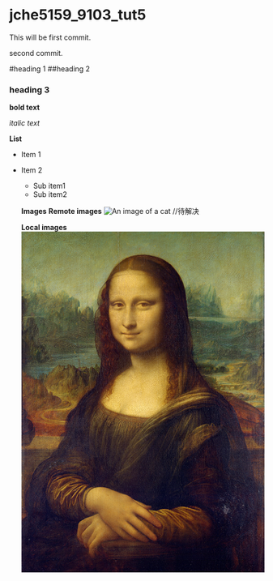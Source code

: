 # jche5159_9103_tut5

This will be first commit.

second commit.

#heading 1
##heading 2
### heading 3

**bold text**

*italic text*

**List**

- Item 1
- Item 2
  - Sub item1
  - Sub item2

  **Images**
  **Remote images**
  ![An image of a cat](http://placekitten.com/200/300) //待解决

  **Local images**
  ![The Mona Lisa](readmeImages/Mona_Lisa_by_Leonardo_da_Vinci_500_x_700.jpg)